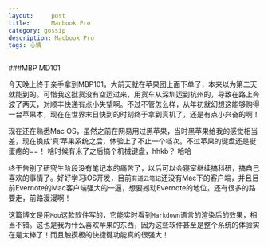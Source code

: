 ```yaml
---
layout:     post
title:      Macbook Pro
category: gossip
description: Macbook Pro
tags: 心情
---
```


###MBP MD101

今天晚上终于亲手拿到MBP101，大前天就在苹果团上面下单了，本来以为第二天就能到的。可惜我这批货没有空运过来，用货车从深圳运到杭州的，导致在路上奔波了两天，对顺丰快递有点小失望啊。不过不管怎么样，从年初就幻想这能够购得一台苹果本，现在在世界末日快到的时刻终于拿到真机了，还是有点小兴奋的啊！

现在还在熟悉Mac OS，虽然之前在网易用过黑苹果，当时黑苹果给我的感觉相当差，现在换成‘真’苹果系统之后，体验上了不止一个档次。不过苹果的键盘还是挺蛋疼的==！  啥时候有米了之后搞个机械键盘，hhkb？ 哈哈

终于告别了研究生阶段没有笔记本的痛苦了，以后可以会寝室继续搞科研，搞自己喜欢的事情了。好好学习iOS开发，目前`有道云笔记`还没有Mac下的客户端，并且目前Evernote的Mac客户端强大的一逼，想要撼动Evernote的地位，还有很多的路要走，前路漫漫啊！

这篇博文是用`Mou`这款软件写的，它能实时看到`Markdown`语言的渲染后的效果，相当不错。这也是我为什么喜欢苹果的东西，因为这些软件甚至是整个系统的体验实在是太棒了！而且触摸板的快捷键功能真的很强大！
